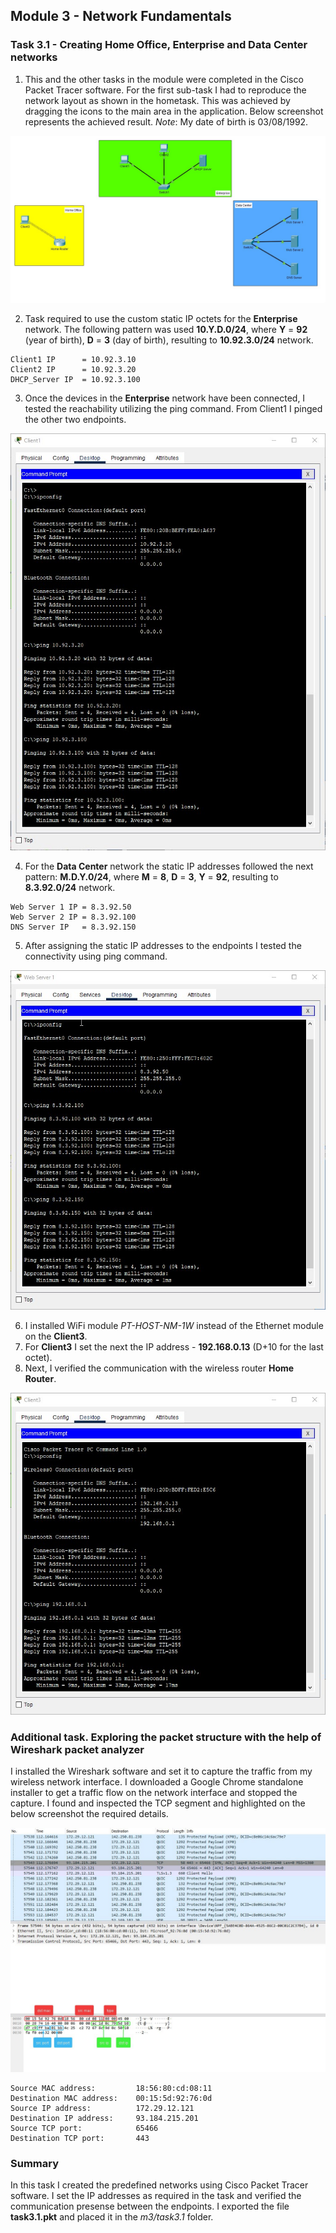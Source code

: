 ## Module 3 - Network Fundamentals
### Task 3.1 - Creating Home Office, Enterprise and Data Center networks
1. This and the other tasks in the module were completed in the Cisco Packet Tracer software. For the first sub-task I had to reproduce the network layout as shown in the hometask. This was achieved by dragging
the icons to the main area in the application. Below screenshot represents the achieved result.
_Note_: My date of birth is 03/08/1992. 

![Screenshot1](https://github.com/Soubi8/DevOps_online_Vinnytsia_2022Q1Q2/blob/main/m3/task3.1/Screenshots/1.jpg)

2. Task required to use the custom static IP octets for the __Enterprise__ network. The following pattern was used __10.Y.D.0/24__, where __Y__ = __92__ (year of birth), __D__ = __3__ (day of birth), resulting to __10.92.3.0/24__ network. 
~~~
Client1 IP      = 10.92.3.10 
Client2 IP      = 10.92.3.20
DHCP_Server IP  = 10.92.3.100
~~~
3. Once the devices in the __Enterprise__ network have been connected, I tested the reachability utilizing the ping command. From Client1 I pinged the other two endpoints. 

![Screenshot2](https://github.com/Soubi8/DevOps_online_Vinnytsia_2022Q1Q2/blob/main/m3/task3.1/Screenshots/2.jpg)

4. For the __Data Center__ network the static IP addresses followed the next pattern: __M.D.Y.0/24__, where __M__ = __8__, __D__ = __3__, __Y__ = __92__, resulting to __8.3.92.0/24__ network.
~~~
Web Server 1 IP = 8.3.92.50
Web Server 2 IP = 8.3.92.100
DNS Server IP   = 8.3.92.150
~~~
5. After assigning the static IP addresses to the endpoints I tested the connectivity using ping command.

![Screenshot3](https://github.com/Soubi8/DevOps_online_Vinnytsia_2022Q1Q2/blob/main/m3/task3.1/Screenshots/3.jpg)

6. I installed WiFi module _PT-HOST-NM-1W_ instead of the Ethernet module on the __Client3__.
7. For __Client3__ I set the next the IP address - __192.168.0.13__ (D+10 for the last octet). 
8. Next, I verified the communication with the wireless router __Home Router__.

![Screenshot4](https://github.com/Soubi8/DevOps_online_Vinnytsia_2022Q1Q2/blob/main/m3/task3.1/Screenshots/4.jpg)

### Additional task. Exploring the packet structure with the help of Wireshark packet analyzer
I installed the Wireshark software and set it to capture the traffic from my wireless network interface. I downloaded a Google Chrome standalone installer to get a traffic flow on the network interface and stopped the capture. I found and inspected the TCP segment and highlighted on the below screenshot the required details.

![Screenshot5](https://github.com/Soubi8/DevOps_online_Vinnytsia_2022Q1Q2/blob/main/m3/task3.1/Screenshots/5.jpg)
~~~
Source MAC address:         18:56:80:cd:08:11
Destination MAC address:    00:15:5d:92:76:0d     
Source IP address:          172.29.12.121          
Destination IP address:     93.184.215.201
Source TCP port:            65466
Destination TCP port:       443
~~~
### Summary
In this task I created the predefined networks using Cisco Packet Tracer software. I set the IP addresses as required in the task and verified the communication presense between the endpoints. I exported the file __task3.1.pkt__ and placed it in the _m3/task3.1_ folder.
